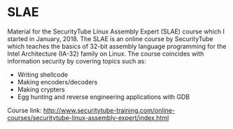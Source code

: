 # SLAE
Material for the SecurityTube Linux Assembly Expert (SLAE) course which I started in January, 2018.
The SLAE is an online course by SecurityTube which teaches the basics of 32-bit assembly language programming for the Intel Architecture (IA-32) family on Linux. The course coincides with information security by covering topics such as:
  - Writing shellcode
  - Making encoders/decoders
  - Making crypters
  - Egg hunting and reverse engineering applications with GDB

Course link: http://www.securitytube-training.com/online-courses/securitytube-linux-assembly-expert/index.html
